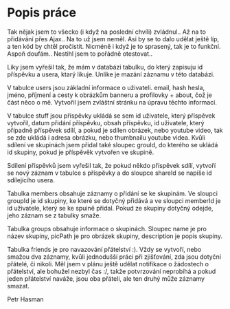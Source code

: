 # Popis práce
Tak nějak jsem to všecko (i když na poslední chvíli) zvládnul.. Až na to přidávání přes Ajax.. Na to už jsem neměl. Asi by se to dalo udělat ještě líp, a ten kód by chtěl pročistit. Nicméně i když je to sprasený, tak je to funkční. Aspoň doufám.. Nestihl jsem to pořádně otestovat..

Liky jsem vyřešil tak, že mám v databázi tabulku, do který zapisuju id příspěvku a usera, ktarý likuje. Unlike je mazání záznamu v této databázi.

V tabulce users jsou základní informace o uživateli. email, hash hesla, jméno, příjmení a cesty k obrázkům banneru a profilovky + about, čož je část něco o mě. Vytvořil jsem zvláštní stránku na úpravu těchto informací.

V tabulce stuff jsou příspěvky ukládá se sem id uživatele, který příspěvek vytvořil, datum přidání příspěvku, obsah příspěvku, id uživatele, který případně příspěvek sdílí, a pokud je sdílen obrázek, nebo youtube video, tak se zde ukládá i adresa obrázku, nebo thumbnailu youtube videa. Kvůli sdílení ve skupinách jsem přidal také sloupec grouId, do kterého se ukládá id skupiny, pokud je příspěvěk vytvořen ve skupině.

Sdílení příspěvků jsem vyřešil tak, že pokud někdo příspěvek sdílí, vytvoří se nový záznam v tabulce s příspěvky a do sloupce shareId se napíše id sdílejícího usera.

Tabulka members obsahuje záznamy o přidání se ke skupinám. Ve sloupci groupId je id skupiny, ke které se dotyčný přidává a ve sloupci memberId je id uživatele, který se ke spuině přidal. Pokud ze skupiny dotyčný odejde, jeho záznam se z tabulky smaže.

Tabulka groups obsahuje informace o skupinách. Sloupec name je pro název skupiny, picPath je pro obrázek skupiny, description je popis skupiny. 

Tabulka friends je pro navazování přátelství :). Vždy se vytvoří, nebo smažou dva záznamy, kvůli jednodušší práci při zjišťování, zda jsou dotyční přátelé, či nikoli. Měl jsem v plánu ještě udělat notifikace o žádostech o přátelství, ale bohužel nezbyl čas :/, takže potvrzování neprobíhá a pokud jeden přátelství naváže, jsou oba přáteli, ale ten druhý může záznamy smazat.


Petr Hasman
